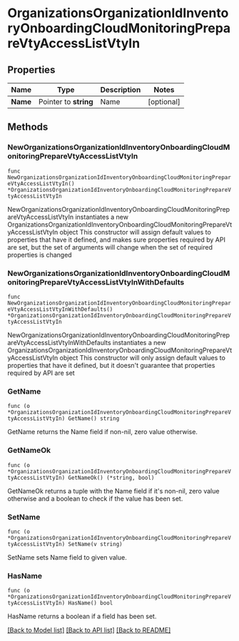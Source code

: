 # OrganizationsOrganizationIdInventoryOnboardingCloudMonitoringPrepareVtyAccessListVtyIn

## Properties

Name | Type | Description | Notes
------------ | ------------- | ------------- | -------------
**Name** | Pointer to **string** | Name | [optional] 

## Methods

### NewOrganizationsOrganizationIdInventoryOnboardingCloudMonitoringPrepareVtyAccessListVtyIn

`func NewOrganizationsOrganizationIdInventoryOnboardingCloudMonitoringPrepareVtyAccessListVtyIn() *OrganizationsOrganizationIdInventoryOnboardingCloudMonitoringPrepareVtyAccessListVtyIn`

NewOrganizationsOrganizationIdInventoryOnboardingCloudMonitoringPrepareVtyAccessListVtyIn instantiates a new OrganizationsOrganizationIdInventoryOnboardingCloudMonitoringPrepareVtyAccessListVtyIn object
This constructor will assign default values to properties that have it defined,
and makes sure properties required by API are set, but the set of arguments
will change when the set of required properties is changed

### NewOrganizationsOrganizationIdInventoryOnboardingCloudMonitoringPrepareVtyAccessListVtyInWithDefaults

`func NewOrganizationsOrganizationIdInventoryOnboardingCloudMonitoringPrepareVtyAccessListVtyInWithDefaults() *OrganizationsOrganizationIdInventoryOnboardingCloudMonitoringPrepareVtyAccessListVtyIn`

NewOrganizationsOrganizationIdInventoryOnboardingCloudMonitoringPrepareVtyAccessListVtyInWithDefaults instantiates a new OrganizationsOrganizationIdInventoryOnboardingCloudMonitoringPrepareVtyAccessListVtyIn object
This constructor will only assign default values to properties that have it defined,
but it doesn't guarantee that properties required by API are set

### GetName

`func (o *OrganizationsOrganizationIdInventoryOnboardingCloudMonitoringPrepareVtyAccessListVtyIn) GetName() string`

GetName returns the Name field if non-nil, zero value otherwise.

### GetNameOk

`func (o *OrganizationsOrganizationIdInventoryOnboardingCloudMonitoringPrepareVtyAccessListVtyIn) GetNameOk() (*string, bool)`

GetNameOk returns a tuple with the Name field if it's non-nil, zero value otherwise
and a boolean to check if the value has been set.

### SetName

`func (o *OrganizationsOrganizationIdInventoryOnboardingCloudMonitoringPrepareVtyAccessListVtyIn) SetName(v string)`

SetName sets Name field to given value.

### HasName

`func (o *OrganizationsOrganizationIdInventoryOnboardingCloudMonitoringPrepareVtyAccessListVtyIn) HasName() bool`

HasName returns a boolean if a field has been set.


[[Back to Model list]](../README.md#documentation-for-models) [[Back to API list]](../README.md#documentation-for-api-endpoints) [[Back to README]](../README.md)


